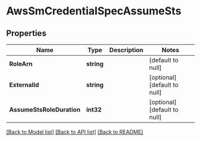 # AwsSmCredentialSpecAssumeSts

## Properties
Name | Type | Description | Notes
------------ | ------------- | ------------- | -------------
**RoleArn** | **string** |  | [default to null]
**ExternalId** | **string** |  | [optional] [default to null]
**AssumeStsRoleDuration** | **int32** |  | [optional] [default to null]

[[Back to Model list]](../README.md#documentation-for-models) [[Back to API list]](../README.md#documentation-for-api-endpoints) [[Back to README]](../README.md)

